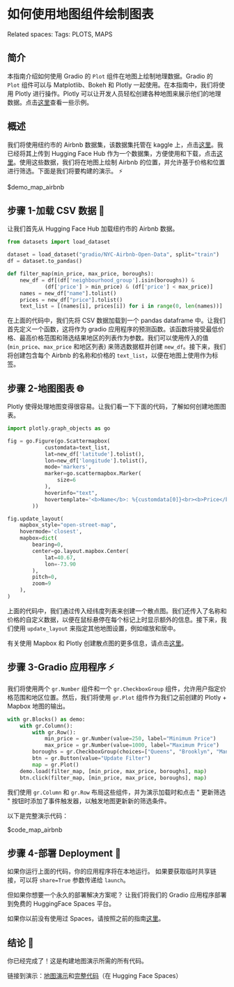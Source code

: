 # 如何使用地图组件绘制图表

Related spaces:
Tags: PLOTS, MAPS

## 简介

本指南介绍如何使用 Gradio 的 `Plot` 组件在地图上绘制地理数据。Gradio 的 `Plot` 组件可以与 Matplotlib、Bokeh 和 Plotly 一起使用。在本指南中，我们将使用 Plotly 进行操作。Plotly 可以让开发人员轻松创建各种地图来展示他们的地理数据。点击[这里](https://plotly.com/python/maps/)查看一些示例。

## 概述

我们将使用纽约市的 Airbnb 数据集，该数据集托管在 kaggle 上，点击[这里](https://www.kaggle.com/datasets/dgomonov/new-york-city-airbnb-open-data)。我已经将其上传到 Hugging Face Hub 作为一个数据集，方便使用和下载，点击[这里](https://huggingface.co/datasets/gradio/NYC-Airbnb-Open-Data)。使用这些数据，我们将在地图上绘制 Airbnb 的位置，并允许基于价格和位置进行筛选。下面是我们将要构建的演示。 ⚡️

$demo_map_airbnb

## 步骤 1-加载 CSV 数据 💾

让我们首先从 Hugging Face Hub 加载纽约市的 Airbnb 数据。

```python
from datasets import load_dataset

dataset = load_dataset("gradio/NYC-Airbnb-Open-Data", split="train")
df = dataset.to_pandas()

def filter_map(min_price, max_price, boroughs):
    new_df = df[(df['neighbourhood_group'].isin(boroughs)) &
            (df['price'] > min_price) & (df['price'] < max_price)]
    names = new_df["name"].tolist()
    prices = new_df["price"].tolist()
    text_list = [(names[i], prices[i]) for i in range(0, len(names))]
```

在上面的代码中，我们先将 CSV 数据加载到一个 pandas dataframe 中。让我们首先定义一个函数，这将作为 gradio 应用程序的预测函数。该函数将接受最低价格、最高价格范围和筛选结果地区的列表作为参数。我们可以使用传入的值 (`min_price`、`max_price` 和地区列表) 来筛选数据框并创建 `new_df`。接下来，我们将创建包含每个 Airbnb 的名称和价格的 `text_list`，以便在地图上使用作为标签。

## 步骤 2-地图图表 🌐

Plotly 使得处理地图变得很容易。让我们看一下下面的代码，了解如何创建地图图表。

```python
import plotly.graph_objects as go

fig = go.Figure(go.Scattermapbox(
            customdata=text_list,
            lat=new_df['latitude'].tolist(),
            lon=new_df['longitude'].tolist(),
            mode='markers',
            marker=go.scattermapbox.Marker(
                size=6
            ),
            hoverinfo="text",
            hovertemplate='<b>Name</b>: %{customdata[0]}<br><b>Price</b>: $%{customdata[1]}'
        ))

fig.update_layout(
    mapbox_style="open-street-map",
    hovermode='closest',
    mapbox=dict(
        bearing=0,
        center=go.layout.mapbox.Center(
            lat=40.67,
            lon=-73.90
        ),
        pitch=0,
        zoom=9
    ),
)
```

上面的代码中，我们通过传入经纬度列表来创建一个散点图。我们还传入了名称和价格的自定义数据，以便在鼠标悬停在每个标记上时显示额外的信息。接下来，我们使用 `update_layout` 来指定其他地图设置，例如缩放和居中。

有关使用 Mapbox 和 Plotly 创建散点图的更多信息，请点击[这里](https://plotly.com/python/scattermapbox/)。

## 步骤 3-Gradio 应用程序 ⚡️

我们将使用两个 `gr.Number` 组件和一个 `gr.CheckboxGroup` 组件，允许用户指定价格范围和地区位置。然后，我们将使用 `gr.Plot` 组件作为我们之前创建的 Plotly + Mapbox 地图的输出。

```python
with gr.Blocks() as demo:
    with gr.Column():
        with gr.Row():
            min_price = gr.Number(value=250, label="Minimum Price")
            max_price = gr.Number(value=1000, label="Maximum Price")
        boroughs = gr.CheckboxGroup(choices=["Queens", "Brooklyn", "Manhattan", "Bronx", "Staten Island"], value=["Queens", "Brooklyn"], label="Select Boroughs:")
        btn = gr.Button(value="Update Filter")
        map = gr.Plot()
    demo.load(filter_map, [min_price, max_price, boroughs], map)
    btn.click(filter_map, [min_price, max_price, boroughs], map)
```

我们使用 `gr.Column` 和 `gr.Row` 布局这些组件，并为演示加载时和点击 " 更新筛选 " 按钮时添加了事件触发器，以触发地图更新新的筛选条件。

以下是完整演示代码：

$code_map_airbnb

## 步骤 4-部署 Deployment 🤗

如果你运行上面的代码，你的应用程序将在本地运行。
如果要获取临时共享链接，可以将 `share=True` 参数传递给 `launch`。

但如果你想要一个永久的部署解决方案呢？
让我们将我们的 Gradio 应用程序部署到免费的 HuggingFace Spaces 平台。

如果你以前没有使用过 Spaces，请按照之前的指南[这里](/using_hugging_face_integrations)。

## 结论 🎉

你已经完成了！这是构建地图演示所需的所有代码。

链接到演示：[地图演示](https://huggingface.co/spaces/gradio/map_airbnb)和[完整代码](https://huggingface.co/spaces/gradio/map_airbnb/blob/main/run.py)（在 Hugging Face Spaces）
